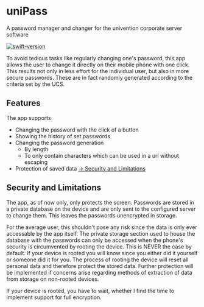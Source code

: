 # uniPass
A password manager and changer for the univention corporate server software

[![swift-version](https://img.shields.io/endpoint?url=https://apt.izzysoft.de/fdroid/api/v1/shield/io.codespoof.univpassm )](https://apt.izzysoft.de/packages/io.codespoof.univpassm/)

To avoid tedious tasks like regularly changing one's password, this app allows the user to change it directly on their mobile phone with one click. This results not only in less effort for the individual user, but also in more secure passwords. These are in fact randomly generated according to the criteria set by the UCS.

## Features
The app supports
- Changing the password with the click of a button
- Showing the history of set passwords
- Changing the password generation
  - By length
  - To only contain characters which can be used in a url without escaping
- Protection of saved data [-> Security and Limitations](#security-and-limitations)

## Security and Limitations
The app, as of now only, only protects the screen.
Passwords are stored in a private database on the device and are only sent to the configured server to change them.
This leaves the passwords unencrypted in storage.

For the average user, this shouldn't pose any risk since the data is only ever accessable by the app itself.
The private storage section used to house the database with the passwords can only be accessed when the phone's security is circumvented by rooting the device.
This is NEVER the case by default. If your device is rooted you will know since you either did it yourself or someone did it for you.
The process of rooting the device will reset all personal data and therefore protect the stored data. 
Further protection will be implemented if concerns arise regarding methods of extraction of data from storage on non-rooted devices.

If your device is rooted, you have to wait, whether I find the time to implement support for full encryption.
